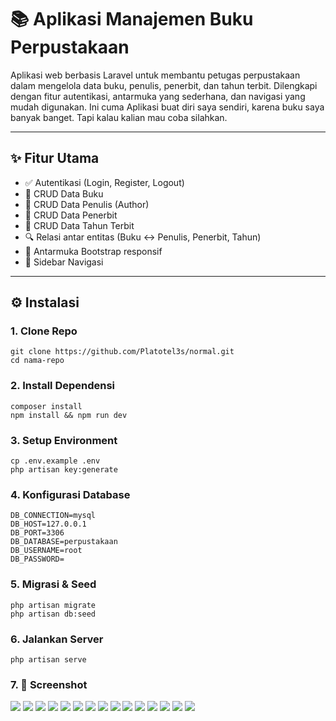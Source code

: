 # 📚 Aplikasi Manajemen Buku Perpustakaan

Aplikasi web berbasis Laravel untuk membantu petugas perpustakaan dalam mengelola data buku, penulis, penerbit, dan tahun terbit. Dilengkapi dengan fitur autentikasi, antarmuka yang sederhana, dan navigasi yang mudah digunakan. Ini cuma Aplikasi buat diri saya sendiri, karena buku saya banyak banget. Tapi kalau kalian mau coba silahkan. 

---

## ✨ Fitur Utama

- ✅ Autentikasi (Login, Register, Logout)
- 📖 CRUD Data Buku
- 👤 CRUD Data Penulis (Author)
- 🏢 CRUD Data Penerbit
- 📅 CRUD Data Tahun Terbit
- 🔍 Relasi antar entitas (Buku ↔ Penulis, Penerbit, Tahun)
- 🎨 Antarmuka Bootstrap responsif
- 📂 Sidebar Navigasi

---

## ⚙️ Instalasi

### 1. Clone Repo
```
git clone https://github.com/Platotel3s/normal.git
cd nama-repo
```

### 2. Install Dependensi
```
composer install
npm install && npm run dev
```

### 3. Setup Environment
```
cp .env.example .env
php artisan key:generate
```

### 4. Konfigurasi Database
```
DB_CONNECTION=mysql
DB_HOST=127.0.0.1
DB_PORT=3306
DB_DATABASE=perpustakaan
DB_USERNAME=root
DB_PASSWORD=
```

### 5. Migrasi & Seed
```
php artisan migrate
php artisan db:seed
```
### 6. Jalankan Server
```
php artisan serve
```

### 7. 📸 Screenshot

<img src="example/koleksiBuku.png">
<img src="example/tambahBuku.png">
<img src="example/editBuku.png">
<img src="example/daftarPenulis.png">
<img src="example/tambahPenulis.png">
<img src="example/editPenulis.png">
<img src="example/daftarTahun.png">
<img src="example/tambahTahun.png">
<img src="example/editTahun.png">
<img src="example/daftarPenerbit.png">
<img src="example/tambahPenerbit.png">
<img src="example/editPenerbit.png">
<img src="example/daftarGenre.png">
<img src="example/tambahGenre.png">
<img src="example/editGenre.png">


